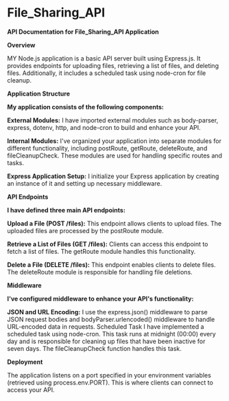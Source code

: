 # File_Sharing_API


********API Documentation for File_Sharing_API Application********

******Overview******

MY Node.js application is a basic API server built using Express.js. It provides endpoints for uploading files, retrieving a list of files, and deleting files. Additionally, it includes a scheduled task using node-cron for file cleanup.

******Application Structure******

**My application consists of the following components:**

****External Modules:**** I have imported external modules such as body-parser, express, dotenv, http, and node-cron to build and enhance your API.

****Internal Modules:**** I've organized your application into separate modules for different functionality, including postRoute, getRoute, deleteRoute, and fileCleanupCheck. These modules are used for handling specific routes and tasks.

****Express Application Setup:**** I initialize your Express application by creating an instance of it and setting up necessary middleware.

******API Endpoints******

**I have defined three main API endpoints:**

****Upload a File (POST /files):**** This endpoint allows clients to upload files. The uploaded files are processed by the postRoute module.

****Retrieve a List of Files (GET /files):**** Clients can access this endpoint to fetch a list of files. The getRoute module handles this functionality.

****Delete a File (DELETE /files):**** This endpoint enables clients to delete files. The deleteRoute module is responsible for handling file deletions.

******Middleware******

**I've configured middleware to enhance your API's functionality:**

****JSON and URL Encoding:**** I use the express.json() middleware to parse JSON request bodies and bodyParser.urlencoded() middleware to handle URL-encoded data in requests.
Scheduled Task
I have implemented a scheduled task using node-cron. This task runs at midnight (00:00) every day and is responsible for cleaning up files that have been inactive for seven days. The fileCleanupCheck function handles this task.

******Deployment******

The application listens on a port specified in your environment variables (retrieved using process.env.PORT). This is where clients can connect to access your API.

